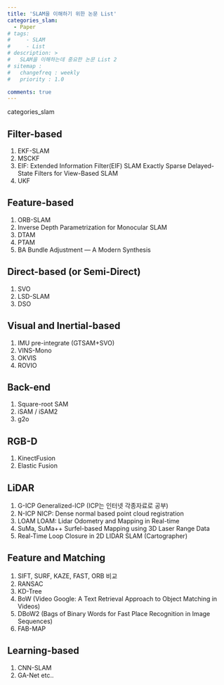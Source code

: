 ```yaml
---
title: 'SLAM을 이해하기 위한 논문 List'
categories_slam:
  - Paper
# tags: 
#     - SLAM
#     - List
# description: >
#   SLAM을 이해하는데 중요한 논문 List 2
# sitemap :
#   changefreq : weekly
#   priority : 1.0

comments: true
---
```


categories_slam

## Filter-based
1. EKF-SLAM
2. MSCKF
3. EIF: Extended Information Filter(EIF) SLAM
   Exactly Sparse Delayed-State Filters for View-Based SLAM
4. UKF

## Feature-based
1. ORB-SLAM
2. Inverse Depth Parametrization for Monocular SLAM
3. DTAM
4. PTAM
5. BA
Bundle Adjustment — A Modern Synthesis

## Direct-based (or Semi-Direct)
1. SVO
2. LSD-SLAM
3. DSO

## Visual and Inertial-based
1. IMU pre-integrate (GTSAM+SVO)
2. VINS-Mono
3. OKVIS
4. ROVIO

## Back-end
1. Square-root SAM
2. iSAM / iSAM2
3. g2o

## RGB-D
1. KinectFusion
2. Elastic Fusion

## LiDAR
1. G-ICP
Generalized-ICP (ICP는 인터넷 각종자료로 공부)
2. N-ICP
NICP: Dense normal based point cloud registration
3. LOAM
LOAM: Lidar Odometry and Mapping in Real-time
4. SuMa, SuMa++
Surfel-based Mapping using 3D Laser Range Data
5. Real-Time Loop Closure in 2D LIDAR SLAM (Cartographer)

## Feature and Matching
1. SIFT, SURF, KAZE, FAST, ORB 비교
2. RANSAC
3. KD-Tree
4. BoW (Video Google: A Text Retrieval Approach to Object Matching in Videos)
5. DBoW2 (Bags of Binary Words for Fast Place Recognition in Image Sequences)
6. FAB-MAP

## Learning-based
1. CNN-SLAM
2. GA-Net
etc..

<!-- https://docs.google.com/spreadsheets/d/1_iuSHtbpBoX9eUWUuhUvHijiAX3aBsCHY7FynunjMEo/edit?ts=5dcbf389#gid=0
https://www.dropbox.com/home/Readings/2019-winter-slam-study -->
